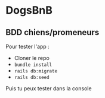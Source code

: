 # DogsBnB
## BDD chiens/promeneurs


Pour tester l'app :
* Cloner le repo
* `bundle install`
* `rails db:migrate`
* `rails db:seed`

Puis tu peux tester dans la console